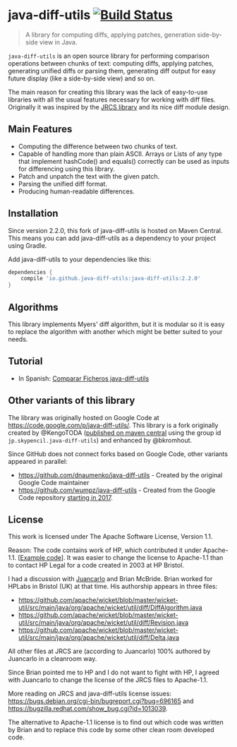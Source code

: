 # java-diff-utils [![Build Status](https://travis-ci.org/java-diff-utils/java-diff-utils.svg?branch=master)](https://travis-ci.org/java-diff-utils/java-diff-utils)

> A library for computing diffs, applying patches, generation side-by-side view in Java.

`java-diff-utils` is an open source library for performing comparison operations between chunks of text: computing diffs, applying patches, generating unified diffs or parsing them, generating diff output for easy future display (like a side-by-side view) and so on.

The main reason for creating this library was the lack of easy-to-use libraries with all the usual features necessary for working with diff files.
Originally it was inspired by the [JRCS library](https://bitbucket.org/apalala/jrcs) and its nice diff module design.

## Main Features

* Computing the difference between two chunks of text.
* Capable of handling more than plain ASCII. Arrays or Lists of any type that implement hashCode() and equals() correctly can be used as inputs for differencing using this library.
* Patch and unpatch the text with the given patch.
* Parsing the unified diff format.
* Producing human-readable differences.

## Installation

Since version 2.2.0, this fork of java-diff-utils is hosted on Maven Central.
This means you can add java-diff-utils as a dependency to your project using Gradle.

Add java-diff-utils to your dependencies like this:

```groovy
dependencies {
    compile 'io.github.java-diff-utils:java-diff-utils:2.2.0'
}
```

## Algorithms

This library implements Myers' diff algorithm, but it is modular so it is easy to replace the algorithm with another which might be better suited to your needs.

## Tutorial

* In Spanish: [Comparar Ficheros java-diff-utils](https://www.adictosaltrabajo.com/tutoriales/comparar-ficheros-java-diff-utils/)

## Other variants of this library

The library was originally hosted on Google Code at <https://code.google.com/p/java-diff-utils/>.
This library is a fork originally created by @KengoTODA ([published on maven central](https://mvnrepository.com/artifact/jp.skypencil.java-diff-utils/diffutils) using the group id `jp.skypencil.java-diff-utils`) and enhanced by @bkromhout.

Since GitHub does not connect forks based on Google Code, other variants appeared in parallel:

- https://github.com/dnaumenko/java-diff-utils - Created by the original Google Code maintainer
- https://github.com/wumpz/java-diff-utils - Created from the Google Code repository [starting in 2017](https://github.com/wumpz/java-diff-utils/commit/42fde56154afd92d2b9ef8e088185e7af0230cee).

## License

This work is licensed under The Apache Software License, Version 1.1.

Reason: The code contains work of HP, which contributed it under Apache-1.1.
[[Example code](https://github.com/apache/wicket/blob/master/wicket-util/src/main/java/org/apache/wicket/util/diff/Delta.java)].
It was easier to change the license to Apache-1.1 than to contact HP Legal for a code created in 2003 at HP Bristol.

I had a discussion with [Juancarlo](https://bitbucket.org/apalala/) and Brian McBride.
Brian worked for HPLabs in Bristol (UK) at that time. His authorship appears in three files:

- https://github.com/apache/wicket/blob/master/wicket-util/src/main/java/org/apache/wicket/util/diff/DiffAlgorithm.java
- https://github.com/apache/wicket/blob/master/wicket-util/src/main/java/org/apache/wicket/util/diff/Revision.java
- https://github.com/apache/wicket/blob/master/wicket-util/src/main/java/org/apache/wicket/util/diff/Delta.java

All other files at JRCS are (according to Juancarlo) 100% authored by Juancarlo in a cleanroom way.

Since Brian pointed me to HP and I do not want to fight with HP, I agreed with Juancarlo to change the license of the JRCS files to Apache-1.1.

More reading on JRCS and java-diff-utils license issues: https://bugs.debian.org/cgi-bin/bugreport.cgi?bug=696165 and https://bugzilla.redhat.com/show_bug.cgi?id=1013039.

The alternative to Apache-1.1 license is to find out which code was written by Brian and to replace this code by some other clean room developed code.
